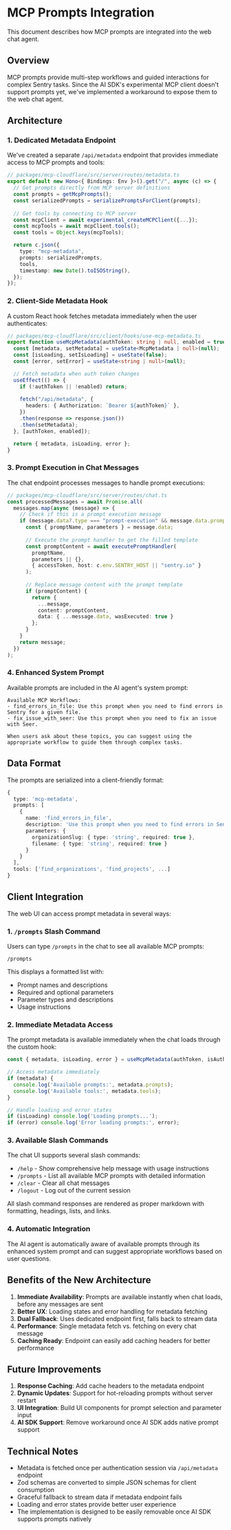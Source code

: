 # MCP Prompts Integration

This document describes how MCP prompts are integrated into the web chat agent.

## Overview

MCP prompts provide multi-step workflows and guided interactions for complex Sentry tasks. Since the AI SDK's experimental MCP client doesn't support prompts yet, we've implemented a workaround to expose them to the web chat agent.

## Architecture

### 1. Dedicated Metadata Endpoint

We've created a separate `/api/metadata` endpoint that provides immediate access to MCP prompts and tools:

```typescript
// packages/mcp-cloudflare/src/server/routes/metadata.ts
export default new Hono<{ Bindings: Env }>().get("/", async (c) => {
  // Get prompts directly from MCP server definitions
  const prompts = getMcpPrompts();
  const serializedPrompts = serializePromptsForClient(prompts);
  
  // Get tools by connecting to MCP server
  const mcpClient = await experimental_createMCPClient({...});
  const mcpTools = await mcpClient.tools();
  const tools = Object.keys(mcpTools);

  return c.json({
    type: "mcp-metadata",
    prompts: serializedPrompts,
    tools,
    timestamp: new Date().toISOString(),
  });
});
```

### 2. Client-Side Metadata Hook

A custom React hook fetches metadata immediately when the user authenticates:

```typescript
// packages/mcp-cloudflare/src/client/hooks/use-mcp-metadata.ts
export function useMcpMetadata(authToken: string | null, enabled = true) {
  const [metadata, setMetadata] = useState<McpMetadata | null>(null);
  const [isLoading, setIsLoading] = useState(false);
  const [error, setError] = useState<string | null>(null);

  // Fetch metadata when auth token changes
  useEffect(() => {
    if (!authToken || !enabled) return;
    
    fetch("/api/metadata", {
      headers: { Authorization: `Bearer ${authToken}` },
    })
    .then(response => response.json())
    .then(setMetadata);
  }, [authToken, enabled]);

  return { metadata, isLoading, error };
}
```

### 3. Prompt Execution in Chat Messages

The chat endpoint processes messages to handle prompt executions:

```typescript
// packages/mcp-cloudflare/src/server/routes/chat.ts
const processedMessages = await Promise.all(
  messages.map(async (message) => {
    // Check if this is a prompt execution message
    if (message.data?.type === "prompt-execution" && message.data.promptName) {
      const { promptName, parameters } = message.data;
      
      // Execute the prompt handler to get the filled template
      const promptContent = await executePromptHandler(
        promptName,
        parameters || {},
        { accessToken, host: c.env.SENTRY_HOST || "sentry.io" }
      );
      
      // Replace message content with the prompt template
      if (promptContent) {
        return {
          ...message,
          content: promptContent,
          data: { ...message.data, wasExecuted: true }
        };
      }
    }
    return message;
  })
);
```

### 4. Enhanced System Prompt

Available prompts are included in the AI agent's system prompt:

```
Available MCP Workflows:
- find_errors_in_file: Use this prompt when you need to find errors in Sentry for a given file.
- fix_issue_with_seer: Use this prompt when you need to fix an issue with Seer.

When users ask about these topics, you can suggest using the appropriate workflow to guide them through complex tasks.
```

## Data Format

The prompts are serialized into a client-friendly format:

```typescript
{
  type: 'mcp-metadata',
  prompts: [
    {
      name: 'find_errors_in_file',
      description: 'Use this prompt when you need to find errors in Sentry for a given file.',
      parameters: {
        organizationSlug: { type: 'string', required: true },
        filename: { type: 'string', required: true }
      }
    }
  ],
  tools: ['find_organizations', 'find_projects', ...]
}
```

## Client Integration

The web UI can access prompt metadata in several ways:

### 1. `/prompts` Slash Command

Users can type `/prompts` in the chat to see all available MCP prompts:

```
/prompts
```

This displays a formatted list with:

- Prompt names and descriptions
- Required and optional parameters
- Parameter types and descriptions
- Usage instructions

### 2. Immediate Metadata Access

The prompt metadata is available immediately when the chat loads through the custom hook:

```typescript
const { metadata, isLoading, error } = useMcpMetadata(authToken, isAuthenticated);

// Access metadata immediately
if (metadata) {
  console.log('Available prompts:', metadata.prompts);
  console.log('Available tools:', metadata.tools);
}

// Handle loading and error states
if (isLoading) console.log('Loading prompts...');
if (error) console.log('Error loading prompts:', error);
```

### 3. Available Slash Commands

The chat UI supports several slash commands:

- `/help` - Show comprehensive help message with usage instructions
- `/prompts` - List all available MCP prompts with detailed information
- `/clear` - Clear all chat messages  
- `/logout` - Log out of the current session

All slash command responses are rendered as proper markdown with formatting, headings, lists, and links.

### 4. Automatic Integration

The AI agent is automatically aware of available prompts through its enhanced system prompt and can suggest appropriate workflows based on user questions.

## Benefits of the New Architecture

1. **Immediate Availability**: Prompts are available instantly when chat loads, before any messages are sent
2. **Better UX**: Loading states and error handling for metadata fetching
3. **Dual Fallback**: Uses dedicated endpoint first, falls back to stream data
4. **Performance**: Single metadata fetch vs. fetching on every chat message
5. **Caching Ready**: Endpoint can easily add caching headers for better performance

## Future Improvements

1. **Response Caching**: Add cache headers to the metadata endpoint
2. **Dynamic Updates**: Support for hot-reloading prompts without server restart
3. **UI Integration**: Build UI components for prompt selection and parameter input
4. **AI SDK Support**: Remove workaround once AI SDK adds native prompt support

## Technical Notes

- Metadata is fetched once per authentication session via `/api/metadata` endpoint
- Zod schemas are converted to simple JSON schemas for client consumption
- Graceful fallback to stream data if metadata endpoint fails
- Loading and error states provide better user experience
- The implementation is designed to be easily removable once AI SDK supports prompts natively
